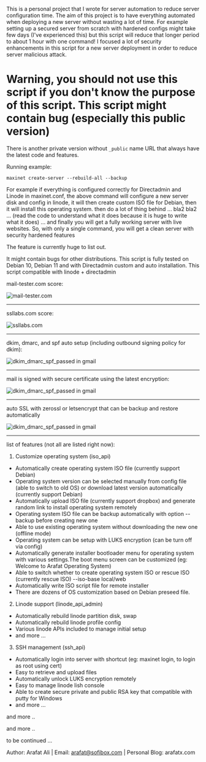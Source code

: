 This is a personal project that I wrote for server automation to reduce server configuration time. 
The aim of this project is to have everything automated when deploying a new server without wasting a lot of time. 
For example setting up a secured server from scratch with hardened configs might take few days (I've experienced this) but this script will reduce that longer period to about 1 hour with one command! 
I focused a lot of security enhancements in this script for a new server deployment in order to reduce server malicious attack.

# Warning, you should not use this script if you don't know the purpose of this script. This script might contain bug (especially this public version)
There is another private version without ```_public``` name URL that always have the latest code and features.

Running example:

````
maxinet create-server --rebuild-all --backup
````

For example if everything is configured correctly for Directadmin and Linode in maxinet.conf, the above command will configure a new server disk and config in linode, it will then create custom ISO file for Debian, then it will install this operating system.
then do a lot of thing behind ... bla2 bla2 ... (read the code to understand what it does because it is huge to write what it does) ... and finally you will get a fully working server with live websites. So, with only a single command, you will get a clean server with security hardened features

The feature is currently huge to list out.

It might contain bugs for other distributions. This script is fully tested on Debian 10, Debian 11 and with Directadmin custom and auto installation. This script compatible with linode + directadmin

mail-tester.com score:

![mail-tester.com](files/mail_tester.jpg)

---

ssllabs.com score:

![ssllabs.com](files/ssllabs_test.jpg)

---

dkim, dmarc, and spf auto setup (including outbound signing policy for dkim):

![dkim_dmarc_spf_passed in gmail](files/dkim_dmarc_spf.jpg)

---

mail is signed with secure certificate using the latest encryption:

![dkim_dmarc_spf_passed in gmail](files/tls_mail_signed.jpg)

---

auto SSL with zerossl or letsencrypt that can be backup and restore automatically

![dkim_dmarc_spf_passed in gmail](files/auto_ssl_with_zerossl_or_letsencrypt.jpg)

---

list of features (not all are listed right now):

1) Customize operating system (iso_api)
- Automatically create operating system ISO file (currently support Debian)
- Operating system version can be selected manually from config file (able to switch to old OS) or download latest version automatically (currently support Debian)
- Automatically upload ISO file (currently support dropbox) and generate random link to install operating system remotely
- Operating system ISO file can be backup automatically with option --backup before creating new one
- Able to use existing operating system without downloading the new one (offline mode)
- Operating system can be setup with LUKS encryption (can be turn off via config)
- Automatically generate installer bootloader menu for operating system with various settings.The boot menu screen can be customized (eg: Welcome to Arafat Operating System)
- Able to switch whether to create operating system ISO or rescue ISO (currently rescue ISO) --iso-base local/web
- Automatically write ISO script file for remote installer
- There are dozens of OS customization based on Debian preseed file.

2) Linode support (linode_api_admin)
- Automatically rebuild linode partition disk, swap
- Automatically rebuild linode profile config
- Various linode APIs included to manage initial setup
- and more ...

3) SSH management (ssh_api)
- Automatically login into server with shortcut (eg: maxinet login, to login as root using cert)
- Easy to retrieve and upload files
- Automatically unlock LUKS encryption remotely
- Easy to manage linode lish console
- Able to create secure private and public RSA key that compatible with putty for Windows
- and more ...

and more ..

and more ..

to be continued ...

Author: Arafat Ali | Email: arafat@sofibox.com | Personal Blog: arafatx.com
